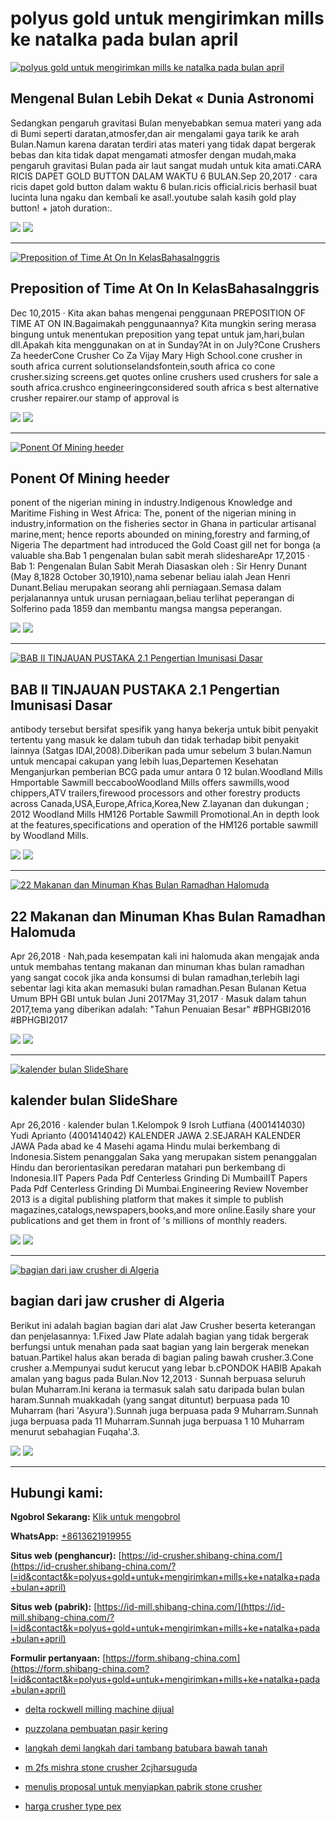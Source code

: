 # polyus gold untuk mengirimkan mills ke natalka pada bulan april

<a href="https://swt.shibang-china.com/?l=id&img&k=polyus+gold+untuk+mengirimkan+mills+ke+natalka+pada+bulan+april" target="_blank">![polyus gold untuk mengirimkan mills ke natalka pada bulan april](http://static.shibang-china.com/all-800x300/500.jpg)</a>

## Mengenal Bulan Lebih Dekat « Dunia Astronomi
Sedangkan pengaruh gravitasi Bulan menyebabkan semua materi yang ada di Bumi seperti daratan,atmosfer,dan air mengalami gaya tarik ke arah Bulan.Namun karena daratan terdiri atas materi yang tidak dapat bergerak bebas dan kita tidak dapat mengamati atmosfer dengan mudah,maka pengaruh gravitasi Bulan pada air laut sangat mudah untuk kita amati.CARA RICIS DAPET GOLD BUTTON DALAM WAKTU 6 BULAN.Sep 20,2017 · cara ricis dapet gold button dalam waktu 6 bulan.ricis official.ricis berhasil buat lucinta luna ngaku dan kembali ke asal!.youtube salah kasih gold play button! + jatoh duration:.


<a href="https://whatsapp.shibangsoft.com/WhatsApp.php" target="_blank" title="WhatsApp">![](http://static.shibang-china.com/icon/whatsapp.png)</a> <a href="https://swt.shibang-china.com/?l=id&icon&k=polyus+gold+untuk+mengirimkan+mills+ke+natalka+pada+bulan+april" target="_blank">![](http://static.shibang-china.com/icon/chat-id.png)</a>

---

<a href="https://swt.shibang-china.com/?l=id&img&k=polyus+gold+untuk+mengirimkan+mills+ke+natalka+pada+bulan+april" target="_blank">![Preposition of Time At On In KelasBahasaInggris](http://static.shibang-china.com/all-800x300/6.jpg)</a>

## Preposition of Time At On In KelasBahasaInggris
Dec 10,2015 · Kita akan bahas mengenai penggunaan PREPOSITION OF TIME AT ON IN.Bagaimakah penggunaannya? Kita mungkin sering merasa bingung untuk menentukan preposition yang tepat untuk jam,hari,bulan dll.Apakah kita menggunakan on at in Sunday?At in on July?Cone Crushers Za heederCone Crusher Co Za Vijay Mary High School.cone crusher in south africa current solutionselandsfontein,south africa co cone crusher.sizing screens.get quotes online crushers used crushers for sale a south africa.crushco engineeringconsidered south africa s best alternative crusher repairer.our stamp of approval is


<a href="https://whatsapp.shibangsoft.com/WhatsApp.php" target="_blank" title="WhatsApp">![](http://static.shibang-china.com/icon/whatsapp.png)</a> <a href="https://swt.shibang-china.com/?l=id&icon&k=polyus+gold+untuk+mengirimkan+mills+ke+natalka+pada+bulan+april" target="_blank">![](http://static.shibang-china.com/icon/chat-id.png)</a>

---

<a href="https://swt.shibang-china.com/?l=id&img&k=polyus+gold+untuk+mengirimkan+mills+ke+natalka+pada+bulan+april" target="_blank">![Ponent Of Mining heeder](http://static.shibang-china.com/all-800x300/419.jpg)</a>

## Ponent Of Mining heeder
ponent of the nigerian mining in industry.Indigenous Knowledge and Maritime Fishing in West Africa: The, ponent of the nigerian mining in industry,information on the fisheries sector in Ghana in particular artisanal marine,ment; hence reports abounded on mining,forestry and farming,of Nigeria The department had introduced the Gold Coast gill net for bonga (a valuable sha.Bab 1 pengenalan bulan sabit merah slideshareApr 17,2015 · Bab 1: Pengenalan Bulan Sabit Merah Diasaskan oleh : Sir Henry Dunant (May 8,1828 October 30,1910),nama sebenar beliau ialah Jean Henri Dunant.Beliau merupakan seorang ahli perniagaan.Semasa dalam perjalanannya untuk urusan perniagaan,beliau terlihat peperangan di Solferino pada 1859 dan membantu mangsa mangsa peperangan.


<a href="https://whatsapp.shibangsoft.com/WhatsApp.php" target="_blank" title="WhatsApp">![](http://static.shibang-china.com/icon/whatsapp.png)</a> <a href="https://swt.shibang-china.com/?l=id&icon&k=polyus+gold+untuk+mengirimkan+mills+ke+natalka+pada+bulan+april" target="_blank">![](http://static.shibang-china.com/icon/chat-id.png)</a>

---

<a href="https://swt.shibang-china.com/?l=id&img&k=polyus+gold+untuk+mengirimkan+mills+ke+natalka+pada+bulan+april" target="_blank">![BAB II TINJAUAN PUSTAKA 2.1 Pengertian Imunisasi Dasar](http://static.shibang-china.com/all-800x300/1113.jpg)</a>

## BAB II TINJAUAN PUSTAKA 2.1 Pengertian Imunisasi Dasar
antibody tersebut bersifat spesifik yang hanya bekerja untuk bibit penyakit tertentu yang masuk ke dalam tubuh dan tidak terhadap bibit penyakit lainnya (Satgas IDAI,2008).Diberikan pada umur sebelum 3 bulan.Namun untuk mencapai cakupan yang lebih luas,Departemen Kesehatan Menganjurkan pemberian BCG pada umur antara 0 12 bulan.Woodland Mills Hmportable Sawmill beccabooWoodland Mills offers sawmills,wood chippers,ATV trailers,firewood processors and other forestry products across Canada,USA,Europe,Africa,Korea,New Z.layanan dan dukungan ; 2012 Woodland Mills HM126 Portable Sawmill Promotional.An in depth look at the features,specifications and operation of the HM126 portable sawmill by Woodland Mills.


<a href="https://whatsapp.shibangsoft.com/WhatsApp.php" target="_blank" title="WhatsApp">![](http://static.shibang-china.com/icon/whatsapp.png)</a> <a href="https://swt.shibang-china.com/?l=id&icon&k=polyus+gold+untuk+mengirimkan+mills+ke+natalka+pada+bulan+april" target="_blank">![](http://static.shibang-china.com/icon/chat-id.png)</a>

---

<a href="https://swt.shibang-china.com/?l=id&img&k=polyus+gold+untuk+mengirimkan+mills+ke+natalka+pada+bulan+april" target="_blank">![22 Makanan dan Minuman Khas Bulan Ramadhan Halomuda](http://static.shibang-china.com/all-800x300/1423.jpg)</a>

## 22 Makanan dan Minuman Khas Bulan Ramadhan Halomuda
Apr 26,2018 · Nah,pada kesempatan kali ini halomuda akan mengajak anda untuk membahas tentang makanan dan minuman khas bulan ramadhan yang sangat cocok jika anda konsumsi di bulan ramadhan,terlebih lagi sebentar lagi kita akan memasuki bulan ramadhan.Pesan Bulanan Ketua Umum BPH GBI untuk bulan Juni 2017May 31,2017 · Masuk dalam tahun 2017,tema yang diberikan adalah: "Tahun Penuaian Besar" #BPHGBI2016 #BPHGBI2017


<a href="https://whatsapp.shibangsoft.com/WhatsApp.php" target="_blank" title="WhatsApp">![](http://static.shibang-china.com/icon/whatsapp.png)</a> <a href="https://swt.shibang-china.com/?l=id&icon&k=polyus+gold+untuk+mengirimkan+mills+ke+natalka+pada+bulan+april" target="_blank">![](http://static.shibang-china.com/icon/chat-id.png)</a>

---

<a href="https://swt.shibang-china.com/?l=id&img&k=polyus+gold+untuk+mengirimkan+mills+ke+natalka+pada+bulan+april" target="_blank">![kalender bulan SlideShare](http://static.shibang-china.com/all-800x300/885.jpg)</a>

## kalender bulan SlideShare
Apr 26,2016 · kalender bulan 1.Kelompok 9 Isroh Lutfiana (4001414030) Yudi Aprianto (4001414042) KALENDER JAWA 2.SEJARAH KALENDER JAWA Pada abad ke 4 Masehi agama Hindu mulai berkembang di Indonesia.Sistem penanggalan Saka yang merupakan sistem penanggalan Hindu dan berorientasikan peredaran matahari pun berkembang di Indonesia.IIT Papers Pada Pdf Centerless Grinding Di MumbaiIIT Papers Pada Pdf Centerless Grinding Di Mumbai.Engineering Review November 2013 is a digital publishing platform that makes it simple to publish magazines,catalogs,newspapers,books,and more online.Easily share your publications and get them in front of 's millions of monthly readers.


<a href="https://whatsapp.shibangsoft.com/WhatsApp.php" target="_blank" title="WhatsApp">![](http://static.shibang-china.com/icon/whatsapp.png)</a> <a href="https://swt.shibang-china.com/?l=id&icon&k=polyus+gold+untuk+mengirimkan+mills+ke+natalka+pada+bulan+april" target="_blank">![](http://static.shibang-china.com/icon/chat-id.png)</a>

---

<a href="https://swt.shibang-china.com/?l=id&img&k=polyus+gold+untuk+mengirimkan+mills+ke+natalka+pada+bulan+april" target="_blank">![bagian dari jaw crusher di Algeria](http://static.shibang-china.com/all-800x300/1051.jpg)</a>

## bagian dari jaw crusher di Algeria
Berikut ini adalah bagian bagian dari alat Jaw Crusher beserta keterangan dan penjelasannya: 1.Fixed Jaw Plate adalah bagian yang tidak bergerak berfungsi untuk menahan pada saat bagian yang lain bergerak menekan batuan.Partikel halus akan berada di bagian paling bawah crusher.3.Cone crusher a.Mempunyai sudut kerucut yang lebar b.cPONDOK HABIB Apakah amalan yang bagus pada Bulan.Nov 12,2013 · Sunnah berpuasa seluruh bulan Muharram.Ini kerana ia termasuk salah satu daripada bulan bulan haram.Sunnah muakkadah (yang sangat dituntut) berpuasa pada 10 Muharram (hari 'Asyura').Sunnah juga berpuasa pada 9 Muharram.Sunnah juga berpuasa pada 11 Muharram.Sunnah juga berpuasa 1 10 Muharram menurut sebahagian Fuqaha'.3.


<a href="https://whatsapp.shibangsoft.com/WhatsApp.php" target="_blank" title="WhatsApp">![](http://static.shibang-china.com/icon/whatsapp.png)</a> <a href="https://swt.shibang-china.com/?l=id&icon&k=polyus+gold+untuk+mengirimkan+mills+ke+natalka+pada+bulan+april" target="_blank">![](http://static.shibang-china.com/icon/chat-id.png)</a>

---
## Hubungi kami:

**Ngobrol Sekarang:** [Klik untuk mengobrol](https://swt.shibang-china.com?l=id&contact&k=polyus+gold+untuk+mengirimkan+mills+ke+natalka+pada+bulan+april)

**WhatsApp:**  [+8613621919955](https://whatsapp.shibangsoft.com/WhatsApp.php)

**Situs web (penghancur):** [https://id-crusher.shibang-china.com/](https://id-crusher.shibang-china.com/?l=id&contact&k=polyus+gold+untuk+mengirimkan+mills+ke+natalka+pada+bulan+april)

**Situs web (pabrik):** [https://id-mill.shibang-china.com/](https://id-mill.shibang-china.com/?l=id&contact&k=polyus+gold+untuk+mengirimkan+mills+ke+natalka+pada+bulan+april)

**Formulir pertanyaan:** [https://form.shibang-china.com](https://form.shibang-china.com?l=id&contact&k=polyus+gold+untuk+mengirimkan+mills+ke+natalka+pada+bulan+april)

* [delta rockwell milling machine dijual](../13/delta%20rockwell%20milling%20machine%20dijual.md)

* [puzzolana pembuatan pasir kering](../14/puzzolana%20pembuatan%20pasir%20kering.md)

* [langkah demi langkah dari tambang batubara bawah tanah](../12/langkah%20demi%20langkah%20dari%20tambang%20batubara%20bawah%20tanah.md)

* [m 2fs mishra stone crusher 2cjharsuguda](../14/m%202fs%20mishra%20stone%20crusher%202cjharsuguda.md)

* [menulis proposal untuk menyiapkan pabrik stone crusher](../13/menulis%20proposal%20untuk%20menyiapkan%20pabrik%20stone%20crusher.md)

* [harga crusher type pex](../12/harga%20crusher%20type%20pex.md)